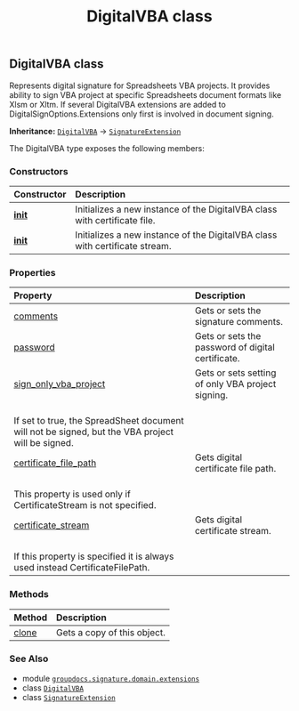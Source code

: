 ﻿---
title: DigitalVBA class
second_title: GroupDocs.Signature for Python via .NET API References
description: 
type: docs
url: /python-net/groupdocs.signature.domain.extensions/digitalvba/
is_root: false
weight: 40
---

## DigitalVBA class

Represents digital signature for Spreadsheets VBA projects.
It provides ability to sign VBA project at specific Spreadsheets document formats like Xlsm or Xltm.
If several DigitalVBA extensions are added to DigitalSignOptions.Extensions only first is involved in document signing.



**Inheritance:** [`DigitalVBA`](/signature/python-net/groupdocs.signature.domain.extensions/digitalvba) → 
[`SignatureExtension`](/signature/python-net/groupdocs.signature.domain.extensions/signatureextension)



The DigitalVBA type exposes the following members:

### Constructors
| Constructor | Description |
| :- | :- |
| [__init__](/signature/python-net/groupdocs.signature.domain.extensions/digitalvba/__init__/#str-str) | Initializes a new instance of the DigitalVBA class with certificate file. |
| [__init__](/signature/python-net/groupdocs.signature.domain.extensions/digitalvba/__init__/#io.RawIOBase-str) | Initializes a new instance of the DigitalVBA class with certificate stream. |


### Properties
| Property | Description |
| :- | :- |
| [comments](/signature/python-net/groupdocs.signature.domain.extensions/digitalvba/comments) | Gets or sets the signature comments. |
| [password](/signature/python-net/groupdocs.signature.domain.extensions/digitalvba/password) | Gets or sets the password of digital certificate. |
| [sign_only_vba_project](/signature/python-net/groupdocs.signature.domain.extensions/digitalvba/sign_only_vba_project) | Gets or sets setting of only VBA project signing.<br/>If set to true, the SpreadSheet document will not be signed, but the VBA project will be signed. |
| [certificate_file_path](/signature/python-net/groupdocs.signature.domain.extensions/digitalvba/certificate_file_path) | Gets digital certificate file path.<br/>This property is used only if CertificateStream is not specified. |
| [certificate_stream](/signature/python-net/groupdocs.signature.domain.extensions/digitalvba/certificate_stream) | Gets digital certificate stream.<br/>If this property is specified it is always used instead CertificateFilePath. |


### Methods
| Method | Description |
| :- | :- |
| [clone](/signature/python-net/groupdocs.signature.domain.extensions/digitalvba/clone/#) | Gets a copy of this object. |



### See Also
* module [`groupdocs.signature.domain.extensions`](..)
* class [`DigitalVBA`](/signature/python-net/groupdocs.signature.domain.extensions/digitalvba)
* class [`SignatureExtension`](/signature/python-net/groupdocs.signature.domain.extensions/signatureextension)
